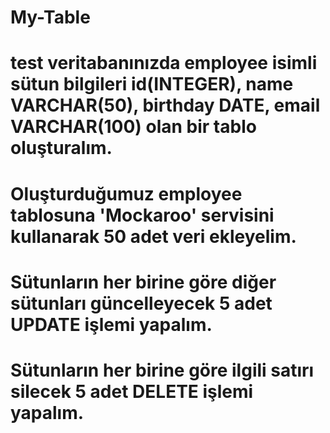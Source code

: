 # My-Table
# test veritabanınızda employee isimli sütun bilgileri id(INTEGER), name VARCHAR(50), birthday DATE, email VARCHAR(100) olan bir tablo oluşturalım.
# Oluşturduğumuz employee tablosuna 'Mockaroo' servisini kullanarak 50 adet veri ekleyelim.
# Sütunların her birine göre diğer sütunları güncelleyecek 5 adet UPDATE işlemi yapalım.
# Sütunların her birine göre ilgili satırı silecek 5 adet DELETE işlemi yapalım.

